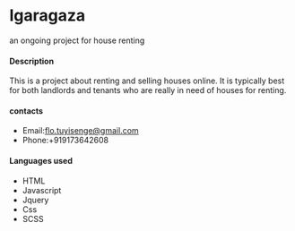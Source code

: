# Igaragaza
an ongoing project for house renting 
#### Description
This is a  project about renting and selling houses online. It is typically best for both landlords and tenants who are really in need of houses for renting.
#### contacts
* Email:flo.tuyisenge@gmail.com
* Phone:+919173642608
#### Languages used
* HTML
* Javascript
* Jquery
* Css
* SCSS

